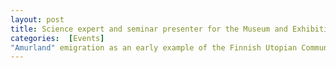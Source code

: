 ```yaml
---
layout: post 
title: Science expert and seminar presenter for the Museum and Exhibition Center of Nakhodka, Russia
categories:  [Events] 
"Amurland" emigration as an early example of the Finnish Utopian Communities”, Seminars at the "Finnish imprint in the South of the Far East”, Museum and Exhibition Center of Nakhodka, Vladivostok & Lividya, Russia, Dec 11, 2020 & Oct 28-Nov 3, 2019.
---
```

